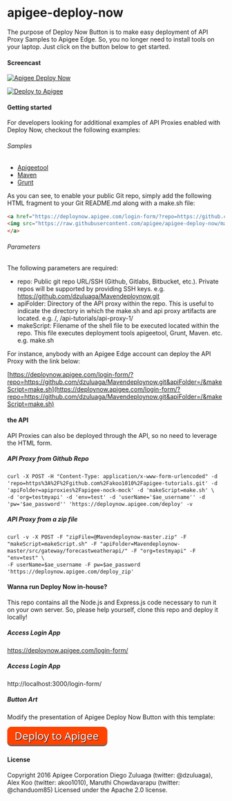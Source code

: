 apigee-deploy-now
==================
The purpose of Deploy Now Button is to make easy deployment of API Proxy Samples to Apigee Edge. So, you no longer need to install tools on your laptop. Just click on the button below to get started.

#### Screencast
[![Apigee Deploy Now](http://img.youtube.com/vi/nDuCIQkwioA/0.jpg)](http://www.youtube.com/watch?v=nDuCIQkwioA)

<a href="https://deploynow.apigee.com/login-form/?repo=https://github.com/akoo1010/apigee-nock-mock-deploy-now.git&apiFolder=/&makeScript=make.sh" target="_blank">
<img src="https://raw.githubusercontent.com/apigee/apigee-deploy-now/master/images/deploy_to_apigee.png" alt="Deploy to Apigee">
</a>


#### Getting started
For developers looking for additional examples of API Proxies enabled with Deploy Now, checkout the following examples:

###### Samples
- [Apigeetool](https://github.com/akoo1010/apigee-nock-mock-deploy-now)
- [Maven](https://github.com/dzuluaga/Mavendeploynow)
- [Grunt](https://github.com/dzuluaga/deploynow-api-proxy-grunt-sample)

As you can see, to enable your public Git repo, simply add the following HTML fragment to your Git README.md along with a make.sh file:
```HTML
<a href="https://deploynow.apigee.com/login-form/?repo=https://github.com/dzuluaga/Mavendeploynow.git&apiFolder=/&makeScript=make.sh">
<img src="https://raw.githubusercontent.com/apigee/apigee-deploy-now/master/images/deploy_to_apigee.png" align="left" height="45" width="232" >
</a>
```

###### Parameters
The following parameters are required:
- repo: Public git repo URL/SSH (Github, Gitlabs, Bitbucket, etc.). Private repos will be supported by providing SSH keys. e.g. https://github.com/dzuluaga/Mavendeploynow.git
- apiFolder: Directory of the API proxy within the repo. This is useful to indicate the directory in which the make.sh and api proxy artifacts are located. e.g. /, /api-tutorials/api-proxy-1/
- makeScript: Filename of the shell file to be executed located within the repo. This file executes deployment tools apigeetool, Grunt, Maven. etc. e.g. make.sh

For instance, anybody with an Apigee Edge account can deploy the API Proxy with the link below:

[https://deploynow.apigee.com/login-form/?repo=https://github.com/dzuluaga/Mavendeploynow.git&apiFolder=/&makeScript=make.sh](https://deploynow.apigee.com/login-form/?repo=https://github.com/dzuluaga/Mavendeploynow.git&apiFolder=/&makeScript=make.sh)

#### the API
API Proxies can also be deployed through the API, so no need to leverage the HTML form.

##### API Proxy from Github Repo
```shell
curl -X POST -H "Content-Type: application/x-www-form-urlencoded" -d 'repo=https%3A%2F%2Fgithub.com%2Fakoo1010%2Fapigee-tutorials.git' -d 'apiFolder=apiproxies%2Fapigee-nock-mock' -d 'makeScript=make.sh' \
-d 'org=testmyapi' -d 'env=test' -d 'userName='$ae_username'' -d 'pw='$ae_password'' 'https://deploynow.apigee.com/deploy' -v
```
##### API Proxy from a zip file
```shell
curl -v -X POST -F "zipFile=@Mavendeploynow-master.zip" -F "makeScript=makeScript.sh" -F "apiFolder=Mavendeploynow-master/src/gateway/forecastweatherapi/" -F "org=testmyapi" -F "env=test" \
-F userName=$ae_username -F pw=$ae_password 'https://deploynow.apigee.com/deploy_zip'
```

#### Wanna run Deploy Now in-house?
This repo contains all the Node.js and Express.js code necessary to run it on your own server. So, please help yourself, clone this repo and deploy it locally!

##### Access Login App
https://deploynow.apigee.com/login-form/

##### Access Login App
http://localhost:3000/login-form/

##### Button Art
Modify the presentation of Apigee Deploy Now Button with this template:

<a href="http://dabuttonfactory.com/#t=Deploy+to+Apigee&f=Noto+Sans&ts=24&tc=fff&tshs=1&tshc=000&hp=20&vp=9&c=9&bgt=unicolored&bgc=ff4300&shs=3&shc=666&sho=s"><img src="./images/deploy_to_apigee.png" height="45" width="232" ></a>

#### License
Copyright 2016 Apigee Corporation
Diego Zuluaga (twitter: @dzuluaga), Alex Koo (twitter: akoo1010), Maruthi Chowdavarapu (twitter: @chanduom85) Licensed under the Apache 2.0 license.
